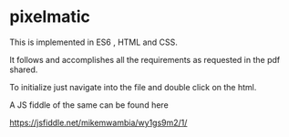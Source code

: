 # pixelmatic
This is implemented in ES6 , HTML and CSS.

It follows and accomplishes all the requirements as requested in the pdf shared.

To initialize just navigate into the file and double click on the html.

A JS fiddle of the same can be found here 

https://jsfiddle.net/mikemwambia/wy1gs9m2/1/


